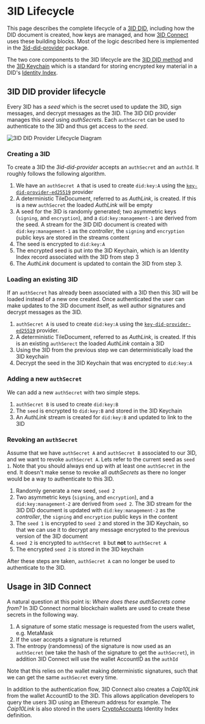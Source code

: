 # 3ID Lifecycle

This page describes the complete lifecycle of a [3ID DID](../docs/advanced/standards/accounts/cip79-3id-did.md), including how the DID document is created, how keys are managed, and how [3ID Connect](../docs/advanced/standards/accounts/cip79-3id-did.md#3id-connect) uses these building blocks. Most of the logic described here is implemented in the [3id-did-provider](../docs/advanced/standards/accounts/cip79-3id-did.md#3id-did-provider) package.

The two core components to the 3ID lifecycle are the [3ID DID method](../docs/advanced/standards/accounts/cip79-3id-did.md) and the [3ID Keychain](https://github.com/ceramicnetwork/CIP/blob/main/CIPs/CIP-20/CIP-20.md) which is a standard for storing encrypted key material in a DID's [Identity Index](../docs/advanced/standards/application-protocols/cip11-identity-index.md).

## 3ID DID provider lifecycle

Every 3ID has a _seed_ which is the secret used to update the 3ID, sign messages, and decrypt messages as the 3ID. The 3ID DID provider manages this _seed_ using _authSecrets_. Each `authSecret` can be used to authenticate to the 3ID and thus get access to the _seed_.

![3ID DID Provider Lifecycle Diagram](../images/3id-lifecycle.png)

### Creating a 3ID

To create a 3ID the _3id-did-provider_ accepts an `authSecret` and an `authId`. It roughly follows the following algorithm.

1. We have an `authSecret A` that is used to create `did:key:A` using the [`key-did-provider-ed25519`](../reference/accounts/key-did.md#ed25519) provider
1. A deterministic TileDocument, referred to as _AuthLink_, is created. If this is a new `authSecret` the loaded _AuthLink_ will be empty
1. A seed for the 3ID is randomly generated; two asymmetric keys (`signing`, and `encryption`), and a `did:key:management-1` are derived from the seed. A stream for the 3ID DID document is created with `did:key:management-1` as the _controller_, the `signing` and `encryption` public keys are stored in the streams content
1. The seed is encrypted to `did:key:A`
1. The encrypted seed is put into the 3ID Keychain, which is an Identity Index record associated with the 3ID from step 3
1. The _AuthLink_ document is updated to contain the 3ID from step 3.

### Loading an existing 3ID

If an `authSecret` has already been associated with a 3ID then this 3ID will be loaded instead of a new one created. Once authenticated the user can make updates to the 3ID document itself, as well author signatures and decrypt messages as the 3ID.

1. `authSecret A` is used to create `did:key:A` using the [`key-did-provider-ed25519`](../reference/accounts/key-did.md#ed25519) provider.
1. A deterministic TileDocument, referred to as _AuthLink_, is created. If this is an existing `authSerect` the loaded _AuthLink_ contain a 3ID
1. Using the 3ID from the previous step we can deterministically load the 3ID keychain
1. Decrypt the seed in the 3ID Keychain that was encrypted to `did:key:A`

### Adding a new `authSecret`

We can add a new `authSecret` with two simple steps.

1. `authSecret B` is used to create `did:key:B`
1. The `seed` is encrypted to `did:key:B` and stored in the 3ID Keychain
1. An _AuthLink_ stream is created for `did:key:B` and updated to link to the 3ID

### Revoking an `authSecret`

Assume that we have `authSecret A` and `authSecret B` associated to our 3ID, and we want to revoke `authSecret A`. Lets refer to the current seed as `seed 1`. Note that you should always end up with at least one `authSecret` in the end. It doesn't make sense to revoke all _authSecrets_ as there no longer would be a way to authenticate to this 3ID.

1. Randomly generate a new seed, `seed 2`
1. Two asymmetric keys (`signing`, and `encryption`), and a `did:key:management-2` are derived from `seed 2`. The 3ID stream for the 3ID DID document is updated with `did:key:management-2` as the _controller_, the `signing` and `encryption` public keys in the content
1. The `seed 1` is encrypted to `seed 2` and stored in the 3ID Keychain, so that we can use it to decrypt any message encrypted to the previous version of the 3ID document
1. `seed 2` is encrypted to `authSecret B` but **not** to `authSecret A`
1. The encrypted `seed 2` is stored in the 3ID keychain

After these steps are taken, `authSecret A` can no longer be used to authenticate to the 3ID.

## Usage in 3ID Connect

A natural question at this point is: _Where does these authSecrets come from?_ In 3ID Connect normal blockchain wallets are used to create these secrets in the following way.

1. A signature of some static message is requested from the users wallet, e.g. MetaMask
1. If the user accepts a signature is returned
1. The entropy (randomness) of the signature is now used as an `authSecret` (we take the hash of the signature to get the `authSecret`), in addition 3ID Connect will use the wallet AccountID as the `authId`

Note that this relies on the wallet making deterministic signatures, such that we can get the same `authSecret` every time.

In addition to the authentication flow, 3ID Connect also creates a _Caip10Link_ from the wallet AccountID to the 3ID. This allows application developers to query the users 3ID using an Ethereum address for example. The _Caip10Link_ is also stored in the users [CryptoAccounts](https://github.com/ceramicnetwork/CIP/blob/main/CIPs/CIP-21/CIP-21.md) Identity Index definition.
